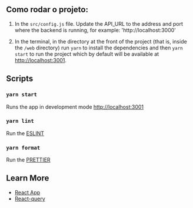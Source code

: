 ## Como rodar o projeto:

1. In the `src/config.js` file.
Update the API_URL to the address and port where the backend is running, for example: 'http://localhost:3000'

2. In the terminal, in the directory at the front of the project (that is, inside the `/web` directory) run `yarn` to install the dependencies and then `yarn start` to run the project which by default will be available at [http://localhost:3001](http://localhost:3001).

## Scripts

### `yarn start`

Runs the app in development mode [http://localhost:3001](http://localhost:3001)

### `yarn lint`

Run the [ESLINT](https://eslint.org/) <br />

### `yarn format`

Run the [PRETTIER](https://prettier.io/) <br />

## Learn More

- [React App](https://facebook.github.io/create-react-app/docs/getting-started)
- [React-query](https://react-query.tanstack.com/)
